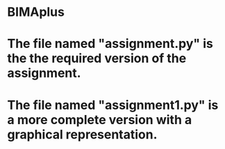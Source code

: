 # BIMAplus

# The file named "assignment.py" is the the required version of the assignment.

# The file named "assignment1.py" is a more complete version with a graphical representation.
